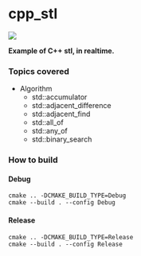 # cpp_stl
![](https://img.shields.io/badge/languaga-C%2B%2B20-brightgreen)

**Example of C++ stl, in realtime.**

### Topics covered
 * Algorithm
    * std::accumulator
    * std::adjacent_difference
    * std::adjacent_find
    * std::all_of
    * std::any_of
    * std::binary_search
    
### How to build
#### Debug
```
cmake .. -DCMAKE_BUILD_TYPE=Debug
cmake --build . --config Debug
```
#### Release
```
cmake .. -DCMAKE_BUILD_TYPE=Release
cmake --build . --config Release
```